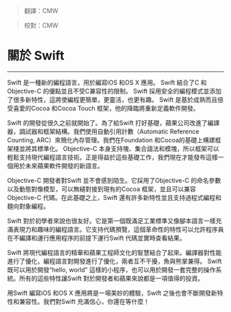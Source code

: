 > 翻譯：CMW

> 校對：CMW

# 關於 Swift
-----------------

Swift 是一種新的編程語言，用於編寫iOS 和OS X 應用。 Swift 結合了C 和Objective-C 的優點並且不受C兼容性的限制。 Swift 採用安全的編程模式並添加了很多新特性，這將使編程更簡單，更靈活，也更有趣。 Swift 是基於成熟而且倍受喜愛的Cocoa 和Cocoa Touch 框架，他的降臨將重新定義軟件開發。

Swift 的開發從很久之前就開始了。為了給Swift 打好基礎，蘋果公司改進了編譯器，調試器和框架結構。我們使用自動引用計數（Automatic Reference Counting, ARC）來簡化內存管理。我們在Foundation 和Cocoa的基礎上構建框架棧並將其標準化。 Objective-C 本身支持塊、集合語法和模塊，所以框架可以輕鬆支持現代編程語言技術。正是得益於這些基礎工作，我們現在才能發布這樣一個用於未來蘋果軟件開發的新語言。

Objective-C 開發者對Swift 並不會感到陌生。它採用了Objective-C 的命名參數以及動態對像模型，可以無縫對接到現有的Cocoa 框架，並且可以兼容Objective-C 代碼。在此基礎之上，Swift 還有許多新特性並且支持過程式編程和麵向對象編程。

Swift 對於初學者來說也很友好。它是第一個既滿足工業標準又像腳本語言一樣充滿表現力和趣味的編程語言。它支持代碼預覽，這個革命性的特性可以允許程序員在不編譯和運行應用程序的前提下運行Swift 代碼並實時查看結果。

Swift 將現代編程語言的精華和蘋果工程師文化的智慧結合了起來。編譯器對性能進行了優化，編程語言對開發進行了優化，兩者互不干擾，魚與熊掌兼得。 Swift 既可以用於開發“hello, world” 這樣的小程序，也可以用於開發一套完整的操作系統。所有的這些特性讓Swift 對於開發者和蘋果來說都是一項值得的投資。

用Swift 編寫iOS 和OS X 應用將是一場美妙的體驗，Swift 之後也會不斷開發新特性和兼容性。我們對Swift 充滿信心，你還在等什麼！
